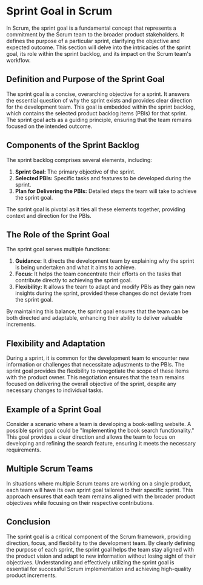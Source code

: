 # Sprint Goal in Scrum

In Scrum, the sprint goal is a fundamental concept that represents a commitment by the Scrum team to the broader product stakeholders. It defines the purpose of a particular sprint, clarifying the objective and expected outcome. This section will delve into the intricacies of the sprint goal, its role within the sprint backlog, and its impact on the Scrum team's workflow.

## Definition and Purpose of the Sprint Goal

The sprint goal is a concise, overarching objective for a sprint. It answers the essential question of why the sprint exists and provides clear direction for the development team. This goal is embedded within the sprint backlog, which contains the selected product backlog items (PBIs) for that sprint. The sprint goal acts as a guiding principle, ensuring that the team remains focused on the intended outcome.

## Components of the Sprint Backlog

The sprint backlog comprises several elements, including:

1. **Sprint Goal:** The primary objective of the sprint.
2. **Selected PBIs:** Specific tasks and features to be developed during the sprint.
3. **Plan for Delivering the PBIs:** Detailed steps the team will take to achieve the sprint goal.

The sprint goal is pivotal as it ties all these elements together, providing context and direction for the PBIs.

## The Role of the Sprint Goal

The sprint goal serves multiple functions:

1. **Guidance:** It directs the development team by explaining why the sprint is being undertaken and what it aims to achieve.
2. **Focus:** It helps the team concentrate their efforts on the tasks that contribute directly to achieving the sprint goal.
3. **Flexibility:** It allows the team to adapt and modify PBIs as they gain new insights during the sprint, provided these changes do not deviate from the sprint goal.

By maintaining this balance, the sprint goal ensures that the team can be both directed and adaptable, enhancing their ability to deliver valuable increments.

## Flexibility and Adaptation

During a sprint, it is common for the development team to encounter new information or challenges that necessitate adjustments to the PBIs. The sprint goal provides the flexibility to renegotiate the scope of these items with the product owner. This negotiation ensures that the team remains focused on delivering the overall objective of the sprint, despite any necessary changes to individual tasks.

## Example of a Sprint Goal

Consider a scenario where a team is developing a book-selling website. A possible sprint goal could be "Implementing the book search functionality." This goal provides a clear direction and allows the team to focus on developing and refining the search feature, ensuring it meets the necessary requirements.

## Multiple Scrum Teams

In situations where multiple Scrum teams are working on a single product, each team will have its own sprint goal tailored to their specific sprint. This approach ensures that each team remains aligned with the broader product objectives while focusing on their respective contributions.

## Conclusion

The sprint goal is a critical component of the Scrum framework, providing direction, focus, and flexibility to the development team. By clearly defining the purpose of each sprint, the sprint goal helps the team stay aligned with the product vision and adapt to new information without losing sight of their objectives. Understanding and effectively utilizing the sprint goal is essential for successful Scrum implementation and achieving high-quality product increments.
